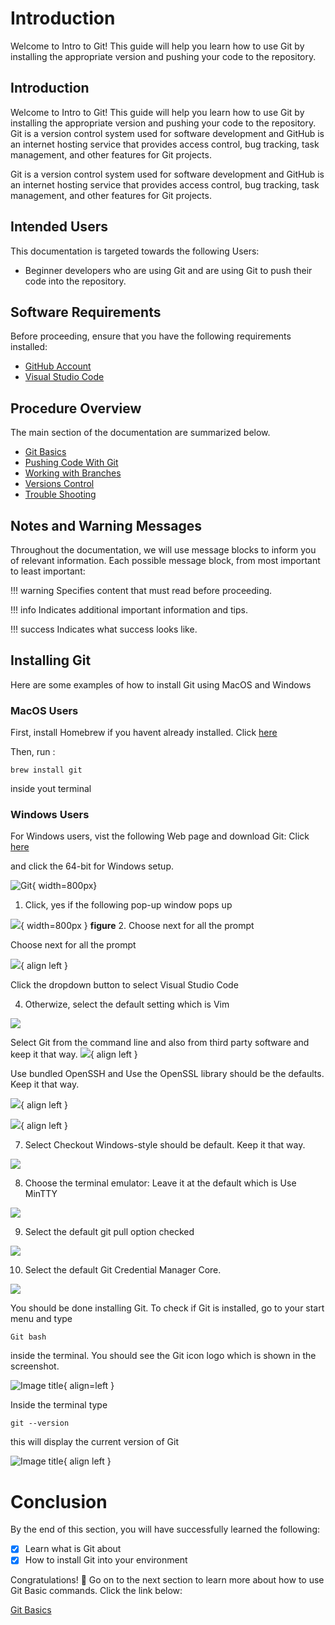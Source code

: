 # Introduction
Welcome to Intro to Git! This guide will help you learn how to use Git by installing the appropriate version and pushing your code to the repository. 

## Introduction

Welcome to Intro to Git! This guide will help you learn how to use Git by installing the appropriate version and pushing your code to the repository. Git is a version control system used for software development and GitHub is an internet hosting service that provides access control, bug tracking, task management, and other features for Git projects.

Git is a version control system used for software development
and GitHub is an internet hosting service that provides access control, bug tracking, task management, and other features for Git projects.


## Intended Users

This documentation is targeted towards the following Users:

- Beginner developers who are using Git and are using Git to push their code into the repository.

## Software Requirements

Before proceeding, ensure that you have the following requirements installed:

- [GitHub Account](https://github.com/)
- [Visual Studio Code](https://code.visualstudio.com/download)

## Procedure Overview

The main section of the documentation are summarized below.

- [Git Basics](Gitbasics.md)
- [Pushing Code With Git](Pushingcodewithgit.md)
- [Working with Branches](Workingwithbranches.md)
- [Versions Control](Versioncontrol.md)
- [Trouble Shooting](TroubleShooting.md)

## Notes and Warning Messages

Throughout the documentation, we will use message blocks to inform you of relevant information. Each possible message block, from most important to least important:

!!! warning
    Specifies content that must read before proceeding.

!!! info
    Indicates additional important information and tips.

!!! success
    Indicates what success looks like.

## Installing Git

Here are some examples of how to install Git using MacOS and Windows

### MacOS Users

First, install Homebrew if you havent already installed. Click [here](https://brew.sh/)

Then, run :

```
brew install git 

```

inside yout terminal

### Windows Users

For Windows users, vist the following Web page and download Git: Click [here](https://git-scm.com/download/win)

 and click the 64-bit for Windows setup.

![Git](https://fswdw2023.notion.site/image/https%3A%2F%2Fs3-us-west-2.amazonaws.com%2Fsecure.notion-static.com%2Ff05972ad-4749-494e-891b-4b90ad7db9c6%2FUntitled.png?id=89773086-9b32-45fa-a2f1-d2ef523047c8&table=block&spaceId=375f15b7-5ef2-4f2a-883b-20b1eb69aeb4&width=2000&userId=&cache=v2){ width=800px}


1. Click, yes if the following pop-up window pops up
   

![](https://fswdw2023.notion.site/image/https%3A%2F%2Fs3-us-west-2.amazonaws.com%2Fsecure.notion-static.com%2Fb4ceabe2-55c3-44c8-a75a-42cdf2753de1%2FUntitled.png?id=e3139d20-b792-40cf-a275-bfe3f6590e2a&table=block&spaceId=375f15b7-5ef2-4f2a-883b-20b1eb69aeb4&width=2000&userId=&cache=v2){ width=800px }
**figure**
2. Choose next for all the prompt 

Choose next for all the prompt

![](https://fswdw2023.notion.site/image/https%3A%2F%2Fs3-us-west-2.amazonaws.com%2Fsecure.notion-static.com%2F58b6d219-e9c9-4c73-a621-06a3ed47d75b%2FUntitled.png?id=fbe0c991-2207-4513-aca8-4590cb373cc0&table=block&spaceId=375f15b7-5ef2-4f2a-883b-20b1eb69aeb4&width=2000&userId=&cache=v2){ align left }

Click the dropdown button to select Visual Studio Code

4. Otherwize, select the default setting which is Vim

![](https://fswdw2023.notion.site/image/https%3A%2F%2Fs3-us-west-2.amazonaws.com%2Fsecure.notion-static.com%2F23f437fe-9d8c-4a00-8e75-a87110f716ab%2FUntitled.png?id=88c27141-16bb-4c97-b282-3538517bfa7d&table=block&spaceId=375f15b7-5ef2-4f2a-883b-20b1eb69aeb4&width=2000&userId=&cache=v2)


Select Git from the command line and also from third party software and keep it that way.
![](https://fswdw2023.notion.site/image/https%3A%2F%2Fs3-us-west-2.amazonaws.com%2Fsecure.notion-static.com%2F945a36b4-e12a-4972-80a7-dd5d6565a60c%2FUntitled.png?id=7708d4a2-6d16-471f-8bc4-0a928decb8b1&table=block&spaceId=375f15b7-5ef2-4f2a-883b-20b1eb69aeb4&width=2000&userId=&cache=v2){ align left }

Use bundled OpenSSH and Use the OpenSSL library should be the defaults. Keep it that way.

![](https://fswdw2023.notion.site/image/https%3A%2F%2Fs3-us-west-2.amazonaws.com%2Fsecure.notion-static.com%2Fc77a8050-eaad-4e3e-825d-05390eb8e530%2FUntitled.png?id=97384c39-5f67-4705-abbf-820350d68c91&table=block&spaceId=375f15b7-5ef2-4f2a-883b-20b1eb69aeb4&width=1600&userId=&cache=v2){ align left }

![](https://fswdw2023.notion.site/image/https%3A%2F%2Fs3-us-west-2.amazonaws.com%2Fsecure.notion-static.com%2F226c766c-1ab8-433b-b897-6768fc524bc4%2FUntitled.png?id=be0145e9-858f-4acb-90f5-66b266dcbe24&table=block&spaceId=375f15b7-5ef2-4f2a-883b-20b1eb69aeb4&width=2000&userId=&cache=v2){ align left }

7. Select Checkout Windows-style should be default. Keep it that way.

![](https://fswdw2023.notion.site/image/https%3A%2F%2Fs3-us-west-2.amazonaws.com%2Fsecure.notion-static.com%2F624cfe4c-acd0-447b-bfcb-6b3056622593%2FUntitled.png?id=9ceb388d-8620-42fc-8291-9b1f65138a08&table=block&spaceId=375f15b7-5ef2-4f2a-883b-20b1eb69aeb4&width=1600&userId=&cache=v2)

8. Choose the terminal emulator: Leave it at the default which is Use MinTTY

![](https://fswdw2023.notion.site/image/https%3A%2F%2Fs3-us-west-2.amazonaws.com%2Fsecure.notion-static.com%2F97261ea9-3c72-49a5-ab36-eef800229967%2FUntitled.png?id=998f0d83-f6b9-4e41-ba04-521d6674ba75&table=block&spaceId=375f15b7-5ef2-4f2a-883b-20b1eb69aeb4&width=1600&userId=&cache=v2)

9.  Select the default git pull option checked

![](https://fswdw2023.notion.site/image/https%3A%2F%2Fs3-us-west-2.amazonaws.com%2Fsecure.notion-static.com%2F49f4f6c6-ed97-4a8d-b1c2-27338ed617bb%2FUntitled.png?id=525a0c97-d1ad-4de7-a2b7-05260fd1fd84&table=block&spaceId=375f15b7-5ef2-4f2a-883b-20b1eb69aeb4&width=1600&userId=&cache=v2)

10. Select the default Git Credential Manager Core.

![](https://fswdw2023.notion.site/image/https%3A%2F%2Fs3-us-west-2.amazonaws.com%2Fsecure.notion-static.com%2Fc703b728-d46c-432a-ae5b-5342e77304df%2FUntitled.png?id=98b99a45-c3fb-439d-afc9-cf2ce1542326&table=block&spaceId=375f15b7-5ef2-4f2a-883b-20b1eb69aeb4&width=1600&userId=&cache=v2)

You should be done installing Git. To check if Git is installed, go to your start menu and type
```
Git bash

```
inside the terminal. You should see the Git icon logo which is shown in the screenshot.

![Image title](https://fswdw2023.notion.site/image/https%3A%2F%2Fs3-us-west-2.amazonaws.com%2Fsecure.notion-static.com%2F2c93e41e-b487-4974-b9b6-9a4fc6bdeeb6%2FUntitled.png?id=36304b59-61a7-4cd8-8a05-5524e0f8d473&table=block&spaceId=375f15b7-5ef2-4f2a-883b-20b1eb69aeb4&width=1600&userId=&cache=v2){ align=left }

Inside the terminal type

```
git --version

```

this will display the current version of Git

![Image title](https://fswdw2023.notion.site/image/https%3A%2F%2Fs3-us-west-2.amazonaws.com%2Fsecure.notion-static.com%2Fbed4eebf-76ea-4652-bebf-ebd69c2a91c8%2FUntitled.png?id=78228689-90c9-440d-81f8-76fa76829fc7&table=block&spaceId=375f15b7-5ef2-4f2a-883b-20b1eb69aeb4&width=830&userId=&cache=v2){ align left }

# Conclusion

By the end of this section, you will have successfully learned the following:

- [x] Learn what is Git about
- [x] How to install Git into your environment

Congratulations! 🎉 Go on to the next section to learn more about how to use Git Basic commands.
Click the link below:

[Git Basics](Gitbasics.md)
